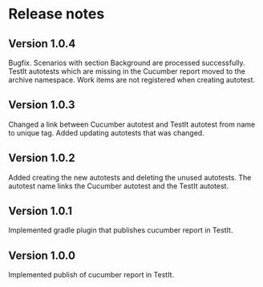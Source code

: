 # Release notes

## Version 1.0.4
Bugfix. Scenarios with section Background are processed successfully.
TestIt autotests which are missing in the Cucumber report moved to the archive namespace.
Work items are not registered when creating autotest.   

## Version 1.0.3
Changed a link between Cucumber autotest and TestIt autotest from name to unique tag.
Added updating autotests that was changed.

## Version 1.0.2
Added creating the new autotests and deleting the unused autotests. 
The autotest name links the Cucumber autotest and the TestIt autotest. 

## Version 1.0.1
Implemented gradle plugin that publishes cucumber report in TestIt. 

## Version 1.0.0
Implemented publish of cucumber report in TestIt. 
